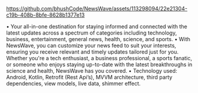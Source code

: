 

https://github.com/bhushCode/NewsWave/assets/113298094/22e21304-c19b-408b-8bfe-8628b1377e13

•	Your all-in-one destination for staying informed and connected with the latest updates across a spectrum of categories including technology, business, entertainment, general news, health, science, and sports.
•	With NewsWave, you can customize your news feed to suit your interests, ensuring you receive relevant and timely updates tailored just for you. Whether you're a tech enthusiast, a business professional, a sports fanatic, or someone who enjoys staying up-to-date with the latest breakthroughs in science and health, NewsWave has you covered.
•	Technology used: Android, Kotlin, Retrofit (Rest Api’s), MVVM architecture, third party dependencies, view models, live data, shimmer effect.
